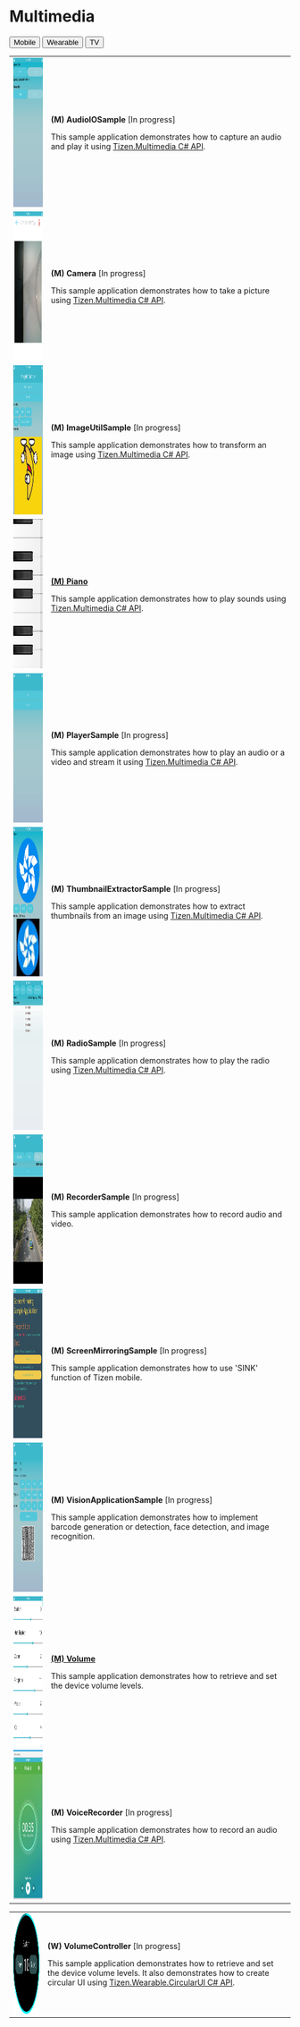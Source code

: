 # Multimedia

<!--
For MD:
-->

<link href="../css/dotnet-samples.css" ref="stylesheet">

<!--
for TD:

<style type="text/css">
    Please copy dotnet-samples.css and paste it here
</script>
-->

<div class="sampletab">
<button class="tablinks" onclick="openProfile(event, 'Mobile')" id="defaultOpen">Mobile</button> <button class="tablinks" onclick="openProfile(event, 'Wearable')">Wearable</button> <button class="tablinks" onclick="openProfile(event, 'TV')">TV</button>
</div>

<!-- Tab content -->
<div class="tabcontent" id="Mobile">
<table>
	<tbody>
		<tr>
			<td><img alt="" height="267" src="media/m54audioiosample.png" width="150"/></td>
			<td>
			<p><strong>(M) AudioIOSample</strong> [In progress]</p>
			<p>This sample application demonstrates how to capture an audio and play it using <a href="https://developer.tizen.org/dev-guide/csapi/api/Tizen.Multimedia.html"  target="_blank">Tizen.Multimedia C# API</a>.</p>
			</td>
		</tr>
		<tr>
			<td><img alt="" height="267" src="media/m41camera.png" width="150"/></td>
			<td>
			<p><strong>(M) Camera</strong> [In progress]</p>
			<p>This sample application demonstrates how to take a picture using <a href="https://developer.tizen.org/dev-guide/csapi/api/Tizen.Multimedia.html" target="_blank">Tizen.Multimedia C# API</a>.</p>
			</td>
		</tr>
		<tr>
			<td><img alt="" height="267" src="media/m52imageutilsample.png" width="150"/></td>
			<td>
			<p><strong>(M) ImageUtilSample</strong> [In progress]</p>
			<p>This sample application demonstrates how to transform an image using <a href="https://developer.tizen.org/dev-guide/csapi/api/Tizen.Multimedia.html"  target="_blank">Tizen.Multimedia C# API</a>.</p>
			</td>
		</tr>
		<tr>
			<td><img alt="" height="267" src="media/m44piano.png" width="150"/></td>
			<td>
			<p><a href="https://github.com/Samsung/Tizen-CSharp-Samples/tree/master/Mobile/Piano" target="_blank"><strong>(M) Piano</strong></a></p>
			<p>This sample application demonstrates how to play sounds using <a href="https://developer.tizen.org/dev-guide/csapi/api/Tizen.Multimedia.html" target="_blank">Tizen.Multimedia C# API</a>.</p>
			</td>
		</tr>
		<tr>
			<td><img alt="" height="267" src="media/m49playersample.png" width="150"/></td>
			<td>
			<p><strong>(M) PlayerSample</strong> [In progress]</p>
			<p>This sample application demonstrates how to play an audio or a video and stream it using <a href="https://developer.tizen.org/dev-guide/csapi/api/Tizen.Multimedia.html"  target="_blank">Tizen.Multimedia C# API</a>.</p>
			</td>
		</tr>
		<tr>
			<td><img alt="" height="267" src="media/m50thumbnailextractorsample.png" width="150"/></td>
			<td>
			<p><strong>(M) ThumbnailExtractorSample</strong> [In progress]</p>
			<p>This sample application demonstrates how to extract thumbnails from an image using <a href="https://developer.tizen.org/dev-guide/csapi/api/Tizen.Multimedia.html"  target="_blank">Tizen.Multimedia C# API</a>.</p>
			</td>
		</tr>
		<tr>
			<td><img alt="" height="267" src="media/m51radiosample.png" width="150"/></td>
			<td>
			<p><strong>(M) RadioSample</strong> [In progress]</p>
			<p>This sample application demonstrates how to play the radio using <a href="https://developer.tizen.org/dev-guide/csapi/api/Tizen.Multimedia.html"  target="_blank">Tizen.Multimedia C# API</a>.</p>
			</td>
		</tr>
		<tr>
			<td><img alt="" height="267" src="media/m55recordersample.png" width="150"/></td>
			<td>
			<p><strong>(M) RecorderSample</strong> [In progress]</p>
			<p>This sample application demonstrates how to record audio and video.</p>
			</td>
		</tr>
		<tr>
			<td><img alt="" height="267" src="media/m56screenmirrioringsample.png" width="150"/></td>
			<td>
			<p><strong>(M) ScreenMirroringSample</strong> [In progress]</p>
			<p>This sample application demonstrates how to use 'SINK' function of Tizen mobile.</p>
			</td>
		</tr>
		<tr>
			<td><img alt="" height="267" src="media/m57visionapplicationsample.png" width="150"/></td>
			<td>
			<p><strong>(M) VisionApplicationSample</strong> [In progress]</p>
			<p>This sample application demonstrates how to implement barcode generation or detection, face detection, and image recognition.</p>
			</td>
		</tr>
		<tr>
			<td><img alt="" height="267" src="media/m3volume.png" width="150"/></td>
			<td>
			<p><a href="https://github.com/Samsung/Tizen-CSharp-Samples/tree/master/Mobile/UI/VolumeController" target="_blank"><strong>(M) Volume</strong></a></p>
			<p>This sample application demonstrates how to retrieve and set the device volume levels.</p>
			</td>
		</tr>
		<tr>
			<td><img alt="" height="267" src="media/m42voicerecorder.png" width="150"/></td>
			<td>
			<p><strong>(M) VoiceRecorder</strong> [In progress]</p>
			<p>This sample application demonstrates how to record an audio using <a href="https://developer.tizen.org/dev-guide/csapi/api/Tizen.Multimedia.html" target="_blank">Tizen.Multimedia C# API</a>.</p>
			</td>
		</tr>
	</tbody>
</table>
</div>

<div class="tabcontent" id="Wearable">
<table>
	<tbody>
		<tr>
			<td><img alt="" height="180" src="media/wvolumecontroller.png" width="180"/></td>
			<td>
			<p><strong>(W) VolumeController</strong> [In progress]</p>
			<p>This sample application demonstrates how to retrieve and set the device volume levels. It also demonstrates how to create circular UI using <a href="https://github.com/Samsung/Tizen.CircularUI/" target="_blank">Tizen.Wearable.CircularUI C# API</a>.</p>
			</td>
		</tr>
	</tbody>
</table>
</div>

<div class="tabcontent" id="TV">
</div>

<!--
For MD:
-->
<script src="../js/dotnet-samples.js"></script>

<!--
for TD:

<script>
  Please copy dotnet-samples.js and paste it here
</script>
-->
